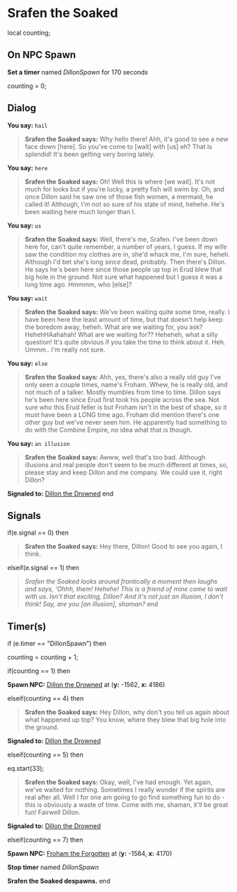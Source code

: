 # Srafen the Soaked
local counting;



## On NPC Spawn

**Set a timer** named *DillonSpawn* for 170 seconds

counting = 0;


## Dialog

**You say:** `hail`



>**Srafen the Soaked says:** Why hello there! Ahh, it's good to see a new face down [here]. So you've come to [wait] with [us] eh? That is splendid! It's been getting very boring lately.

**You say:** `here`



>**Srafen the Soaked says:** Oh! Well this is where [we wait]. It's not much for looks but if you're lucky, a pretty fish will swim by. Oh, and once Dillon said he saw one of those fish women, a mermaid, he called it! Although, I'm not so sure of his state of mind, hehehe. He's been waiting here much longer than I.

**You say:** `us`



>**Srafen the Soaked says:** Well, there's me, Srafen. I've been down here for, can't quite remember, a number of years, I guess. If my wife saw the condition my clothes are in, she'd whack me, I'm sure, heheh. Although I'd bet she's long since dead, probably. Then there's Dillon. He says he's been here since those people up top in Erud blew that big hole in the ground. Not sure what happened but I guess it was a long time ago. Hmmmm, who [else]?

**You say:** `wait`



>**Srafen the Soaked says:** We've been waiting quite some time, really. I have been here the least amount of time, but that doesn't help keep the boredom away, heheh. What are we waiting for, you ask? HehehHAahahah! What are we waiting for?? Heheheh, what a silly question! It's quite obvious if you take the time to think about it. Heh. Ummm.. I'm really not sure.

**You say:** `else`



>**Srafen the Soaked says:** Ahh, yes, there's also a really old guy I've only seen a couple times, name's Froham. Whew, he is really old, and not much of a talker. Mostly mumbles from time to time. Dillon says he's been here since Erud first took his people across the sea. Not sure who this Erud feller is but Froham isn't in the best of shape, so it must have been a LONG time ago. Froham did mention there's one other guy but we've never seen him. He apparently had something to do with the Combine Empire, no idea what that is though.

**You say:** `an illusion`



>**Srafen the Soaked says:** Awww, well that's too bad. Although illusions and real people don't seem to be much different at times, so, please stay and keep Dillon and me company. We could use it, right Dillon?


**Signaled to:**  [Dillon the Drowned](/npc/98051)
end



## Signals

if(e.signal == 0) then


>**Srafen the Soaked says:** Hey there, Dillon! Good to see you again, I think.

elseif(e.signal == 1) then


>*Srafen the Soaked looks around frantically a moment then laughs and says, 'Ohhh, them! Hehehe! This is a friend of mine come to wait with us. Isn't that exciting, Dillon? And it's not just an illusion, I don't think! Say, are you [an illusion], shaman?*
end



## Timer(s)

if (e.timer == "DillonSpawn") then


counting = counting + 1;

if(counting == 1) then


**Spawn NPC:**  [Dillon the Drowned](/npc/98051) at (**y:** -1562, **x:** 4186)

elseif(counting == 4) then


>**Srafen the Soaked says:** Hey Dillon, why don't you tell us again about what happened up top? You know, where they blew that big hole into the ground.


**Signaled to:**  [Dillon the Drowned](/npc/98051)

elseif(counting == 5) then


eq.start(33);


>**Srafen the Soaked says:** Okay, well, I've had enough. Yet again, we've waited for nothing. Sometimes I really wonder if the spirits are real after all. Well I for one am going to go find something fun to do - this is obviously a waste of time. Come with me, shaman, it'll be great fun! Fairwell Dillon.


**Signaled to:**  [Dillon the Drowned](/npc/98051)

elseif(counting == 7) then


**Spawn NPC:**  [Froham the Forgotten](/npc/98047) at (**y:** -1584, **x:** 4170)


**Stop timer** named *DillonSpawn*


**Srafen the Soaked despawns.**
end


